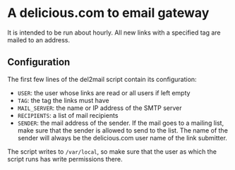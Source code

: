 A delicious.com to email gateway
================================

It is intended to be run about hourly. All new links with a specified
tag are mailed to an address.

Configuration
-------------

The first few lines of the del2mail script contain its configuration:

* `USER`: the user whose links are read or all users if left empty
* `TAG`: the tag the links must have
* `MAIL_SERVER`: the name or IP address of the SMTP server
* `RECIPIENTS`: a list of mail recipients
* `SENDER`: the mail address of the sender. If the mail goes to a mailing list,
  make sure that the sender is allowed to send to the list. The name of the
  sender will always be the delicious.com user name of the link submitter.

The script writes to `/var/local`, so make sure that the user
as which the script runs has write permissions there.

